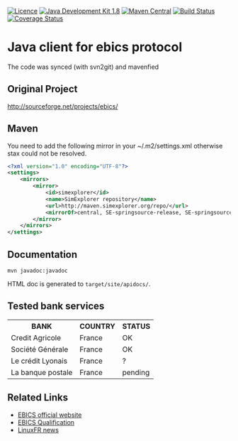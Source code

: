 [![Licence](https://img.shields.io/github/license/CPGFinanceSystems/ebics-java.svg)](https://github.com/CPGFinanceSystems/ebics-java/blob/master/LICENSE.txt)
[![Java Development Kit 1.8](https://img.shields.io/badge/JDK-1.8-green.svg)](http://www.oracle.com/technetwork/java/javase/downloads/jdk8-downloads-2133151.html)
[![Maven Central](https://maven-badges.herokuapp.com/maven-central/de.cpg.oss/ebics-java/badge.svg)](https://maven-badges.herokuapp.com/maven-central/de.cpg.oss/ebics-java)
[![Build Status](https://api.travis-ci.org/CPGFinanceSystems/ebics-java.svg?branch=master)](https://travis-ci.org/CPGFinanceSystems/ebics-java)
[![Coverage Status](https://coveralls.io/repos/CPGFinanceSystems/ebics-java/badge.svg)](https://coveralls.io/r/CPGFinanceSystems/ebics-java)

Java client for ebics protocol
==============================

The code was synced (with svn2git) and mavenfied

Original Project
----------------

http://sourceforge.net/projects/ebics/

Maven
-----

You need to add the following mirror in your ~/.m2/settings.xml otherwise stax could not be resolved.

```xml
<?xml version="1.0" encoding="UTF-8"?>
<settings>
    <mirrors>
        <mirror>
            <id>simexplorer</id>
            <name>SimExplorer repository</name>
            <url>http://maven.simexplorer.org/repo/</url>
            <mirrorOf>central, SE-springsource-release, SE-springsource-external, SE-IN2P3, SEIS-codelutin, SE-nuiton, SE-restlet</mirrorOf>
        </mirror>
    </mirrors>
</settings>
```

Documentation
-------------

```
mvn javadoc:javadoc
```

HTML doc is generated to `target/site/apidocs/`.

Tested bank services
---------------------

<table>
<tr><th>BANK</th><th>COUNTRY</th><th>STATUS</th></tr>
<tr><td>Credit Agricole</td><td>France</td><td>OK</td></tr>
<tr><td>Société Générale</td><td>France</td><td>OK</td></tr>
<tr><td>Le crédit Lyonais</td><td>France</td><td>?</td></tr>
<tr><td>La banque postale</td><td>France</td><td>pending</td></tr>
</table>

Related Links
-------------

* [EBICS official website](http://www.ebics.org/)
* [EBICS Qualification](http://www.qualif-ebics.fr/)
* [LinuxFR news](http://linuxfr.org/news/enfin-un-client-ebics-java-libre)
